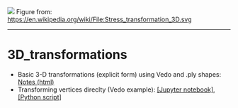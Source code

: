 
![](https://upload.wikimedia.org/wikipedia/commons/7/76/Stress_transformation_3D.svg)
Figure from: https://en.wikipedia.org/wiki/File:Stress_transformation_3D.svg

---

# 3D_transformations

- Basic 3-D transformations (explicit form) using Vedo and .ply shapes: [Notes (html)](https://htmlpreview.github.io/?https://github.com/eraldoribeiro/3D_transformations/blob/main/transformations3D.html)
- Transforming vertices direclty (Vedo example): [[Jupyter notebook]](https://github.com/eraldoribeiro/3D_transformations/blob/main/transformingVerticesDirectly.ipynb), [[Python script]](https://github.com/eraldoribeiro/3D_transformations/blob/main/transformingVerticesDirectly.py) 


